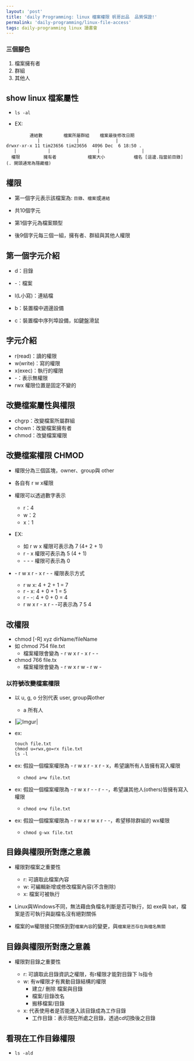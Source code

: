 ```yaml
---
layout: 'post'
title: 'daily Programming: linux 檔案權限 帆哥出品  品質保證!'
permalink: 'daily-programming/linux-file-access'
tags: daily-programming linux 讀書會
---
```


### 三個腳色

1. 檔案擁有者
2. 群組
3. 其他人

## show linux 檔案屬性

- `ls -al`

- EX:

~~~
         連結數        檔案所屬群組    檔案最後修改日期
            |              |              |
drwxr-xr-x 11 tim23656 tim23656  4096 Dec  6 18:50 .
   |            |                  |                |
  權限         擁有者            檔案大小           檔名 [這邊.指當前目錄] (. 開頭通常為隱藏檔)
~~~

## 權限

- 第一個字元表示該檔案為: `目錄`、`檔案`或`連結`

- 共10個字元

- 第1個字元為檔案類型

- 後9個字元每三個一組，擁有者、群組與其他人權限

## 第一個字元介紹

- d：⽬錄

- -：檔案

- l(L⼩寫)：連結檔

- b：裝置檔中週邊設備

- c：裝置檔中序列埠設備，如鍵盤滑鼠

## 字元介紹

- r(read)：讀的權限
- w(write)：寫的權限
- x(exec)：執⾏的權限
- -：表⽰無權限
- rwx 權限位置是固定不變的


## 改變檔案屬性與權限

- chgrp：改變檔案所屬群組
- chown：改變檔案擁有者
- chmod：改變檔案權限


## 改變檔案權限 CHMOD


- 權限分為三個區塊，owner、group與 other
- 各⾃有 r w x權限
- 權限可以透過數字表⽰
   - r：4
   - w：2
   - x：1

- EX:

   - 如 r w x 權限可表⽰為 7 (4+ 2 + 1)
   - r - x 權限可表⽰為 5 (4 + 1)
   - \- \- \- 權限可表⽰為 0 

- \- r w x r \- x r \- \- 權限表⽰⽅式
   - r w x: 4 + 2 + 1 = 7
   - r \- x: 4 + 0 + 1 = 5
   - r \- \-: 4 + 0 + 0 = 4
   - r w x r \- x r \- \-可表⽰為 7 5 4


## 改權限

- chmod [-R] xyz dirName/fileName
- 如 chmod 754 file.txt
   - 檔案權限會變為 \- r w x r \- x r \- \-
- chmod 766 file.tx
   - 檔案權限會變為 \- r w x r w \- r w \-

### 以符號改變檔案權限

- 以 u, g, o 分別代表 user, group與other
   - a 所有人

- |![Imgur](https://i.imgur.com/tankeRP.gif)|


- ex:

   ~~~
   touch file.txt
   chmod u=rwx,go=rx file.txt
   ls -l
   ~~~

- ex: 假設⼀個檔案權限為 - r w x r - x r - x，希望讓所有⼈皆擁有寫入權限

   - `chmod a+w file.txt`

- ex: 假設⼀個檔案權限為 - r w x r - - r - -，希望讓其他⼈(others)皆擁有寫入權限

   - `chmod o+w file.txt`

- ex: 假設⼀個檔案權限為 - r w x r w x r - -，希望移除群組的 wx權限

   - `chmod g-wx file.txt`


## ⽬錄與權限所對應之意義

- 權限對檔案之重要性
   - r: 可讀取此檔案內容
   - w: 可編輯新增或修改檔案內容(不含刪除)
   - x: 檔案可被執⾏

- Linux與Windows不同，無法藉由負檔名判斷是否可執⾏，如 exe與 bat，檔案是否可執⾏與副檔名沒有絕對關係

- 檔案的w權限接只關係到對`檔案內容`的變更，與`檔案是否存在與檔名無關`


## ⽬錄與權限所對應之意義

- 權限對⽬錄之重要性

   - r: 可讀取此⽬錄資訊之權限，有r權限才能對⽬錄下 ls指令
   - w: 有w權限才有異動⽬錄結構的權限
      - 建立/ 刪除 檔案與⽬錄
      - 檔案/⽬錄改名
      - 搬移檔案/⽬錄
   - x: 代表使⽤者是否能進入該⽬錄成為⼯作⽬錄
      - ⼯作⽬錄：表⽰現在所處之⽬錄，透過cd切換後之⽬錄

## 看現在工作目錄權限

- `ls -ald`



